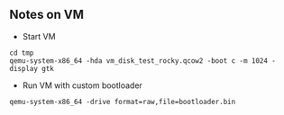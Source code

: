 ## Notes on VM

- Start VM
```shell
cd tmp
qemu-system-x86_64 -hda vm_disk_test_rocky.qcow2 -boot c -m 1024 -display gtk
```

- Run VM with custom bootloader
```shell
qemu-system-x86_64 -drive format=raw,file=bootloader.bin
```
